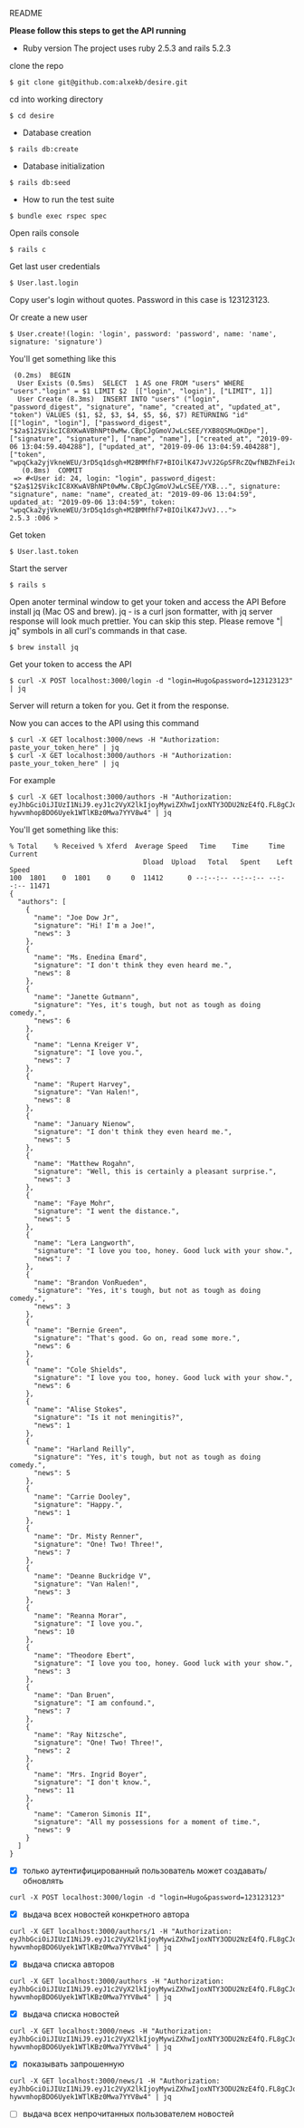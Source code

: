 README

__Please follow this steps to get the API running__

* Ruby version
The project uses ruby 2.5.3 and rails 5.2.3

clone the repo
```
$ git clone git@github.com:alxekb/desire.git
```

cd into working directory
```
$ cd desire
```

* Database creation
```
$ rails db:create
```

* Database initialization
```
$ rails db:seed
```

* How to run the test suite
```
$ bundle exec rspec spec
```

Open rails console
```
$ rails c
```

Get last user credentials
```
$ User.last.login
```

Copy user's login without quotes. Password in this case is 123123123.

Or create a new user 
```
$ User.create!(login: 'login', password: 'password', name: 'name', signature: 'signature')
```

You'll get something like this
```
 (0.2ms)  BEGIN
  User Exists (0.5ms)  SELECT  1 AS one FROM "users" WHERE "users"."login" = $1 LIMIT $2  [["login", "login"], ["LIMIT", 1]]
  User Create (8.3ms)  INSERT INTO "users" ("login", "password_digest", "signature", "name", "created_at", "updated_at", "token") VALUES ($1, $2, $3, $4, $5, $6, $7) RETURNING "id"  [["login", "login"], ["password_digest", "$2a$12$VikcIC8XKwAVBhNPt0wMw.CBpCJgGmoVJwLcSEE/YXB8QSMuQKDpe"], ["signature", "signature"], ["name", "name"], ["created_at", "2019-09-06 13:04:59.404288"], ["updated_at", "2019-09-06 13:04:59.404288"], ["token", "wpqCka2yjVkneWEU/3rD5q1dsgh+M2BMMfhF7+BIOilK47JvVJ2GpSFRcZQwfNBZhFeiJoacMvbTtxZTczk0HQ=="]]
   (0.8ms)  COMMIT
 => #<User id: 24, login: "login", password_digest: "$2a$12$VikcIC8XKwAVBhNPt0wMw.CBpCJgGmoVJwLcSEE/YXB...", signature: "signature", name: "name", created_at: "2019-09-06 13:04:59", updated_at: "2019-09-06 13:04:59", token: "wpqCka2yjVkneWEU/3rD5q1dsgh+M2BMMfhF7+BIOilK47JvVJ..."> 
2.5.3 :006 > 
```
Get token
```
$ User.last.token
```

Start the server
```
$ rails s
```

Open anoter terminal window to get your token and access the API
Before install jq (Mac OS and brew). jq - is a curl json formatter, with jq server response will look much prettier. You can skip this step. Please remove "| jq" symbols in all curl's commands in that case. 
```
$ brew install jq
```

Get your token to access the API
```
$ curl -X POST localhost:3000/login -d "login=Hugo&password=123123123" | jq
```

Server will return a token for you. Get it from the response.

Now you can acces to the API using this command
```
$ curl -X GET localhost:3000/news -H "Authorization: paste_your_token_here" | jq
$ curl -X GET localhost:3000/authors -H "Authorization: paste_your_token_here" | jq
```

For example
```
$ curl -X GET localhost:3000/authors -H "Authorization: eyJhbGciOiJIUzI1NiJ9.eyJ1c2VyX2lkIjoyMywiZXhwIjoxNTY3ODU2NzE4fQ.FL8gCJqZ-hywvmhopBDO6Uyek1WTlKBz0Mwa7YYV8w4" | jq
```

You'll get something like this:
```
% Total    % Received % Xferd  Average Speed   Time    Time     Time  Current
                                 Dload  Upload   Total   Spent    Left  Speed
100  1801    0  1801    0     0  11412      0 --:--:-- --:--:-- --:--:-- 11471
{
  "authors": [
    {
      "name": "Joe Dow Jr",
      "signature": "Hi! I'm a Joe!",
      "news": 3
    },
    {
      "name": "Ms. Enedina Emard",
      "signature": "I don't think they even heard me.",
      "news": 8
    },
    {
      "name": "Janette Gutmann",
      "signature": "Yes, it's tough, but not as tough as doing comedy.",
      "news": 6
    },
    {
      "name": "Lenna Kreiger V",
      "signature": "I love you.",
      "news": 7
    },
    {
      "name": "Rupert Harvey",
      "signature": "Van Halen!",
      "news": 8
    },
    {
      "name": "January Nienow",
      "signature": "I don't think they even heard me.",
      "news": 5
    },
    {
      "name": "Matthew Rogahn",
      "signature": "Well, this is certainly a pleasant surprise.",
      "news": 3
    },
    {
      "name": "Faye Mohr",
      "signature": "I went the distance.",
      "news": 5
    },
    {
      "name": "Lera Langworth",
      "signature": "I love you too, honey. Good luck with your show.",
      "news": 7
    },
    {
      "name": "Brandon VonRueden",
      "signature": "Yes, it's tough, but not as tough as doing comedy.",
      "news": 3
    },
    {
      "name": "Bernie Green",
      "signature": "That's good. Go on, read some more.",
      "news": 6
    },
    {
      "name": "Cole Shields",
      "signature": "I love you too, honey. Good luck with your show.",
      "news": 6
    },
    {
      "name": "Alise Stokes",
      "signature": "Is it not meningitis?",
      "news": 1
    },
    {
      "name": "Harland Reilly",
      "signature": "Yes, it's tough, but not as tough as doing comedy.",
      "news": 5
    },
    {
      "name": "Carrie Dooley",
      "signature": "Happy.",
      "news": 1
    },
    {
      "name": "Dr. Misty Renner",
      "signature": "One! Two! Three!",
      "news": 7
    },
    {
      "name": "Deanne Buckridge V",
      "signature": "Van Halen!",
      "news": 3
    },
    {
      "name": "Reanna Morar",
      "signature": "I love you.",
      "news": 10
    },
    {
      "name": "Theodore Ebert",
      "signature": "I love you too, honey. Good luck with your show.",
      "news": 3
    },
    {
      "name": "Dan Bruen",
      "signature": "I am confound.",
      "news": 7
    },
    {
      "name": "Ray Nitzsche",
      "signature": "One! Two! Three!",
      "news": 2
    },
    {
      "name": "Mrs. Ingrid Boyer",
      "signature": "I don't know.",
      "news": 11
    },
    {
      "name": "Cameron Simonis II",
      "signature": "All my possessions for a moment of time.",
      "news": 9
    }
  ]
}
```
- [x] только аутентифицированный пользователь может создавать/обновлять 
```
curl -X POST localhost:3000/login -d "login=Hugo&password=123123123"
```
- [x] выдача всех новостей конкретного автора
```
curl -X GET localhost:3000/authors/1 -H "Authorization: eyJhbGciOiJIUzI1NiJ9.eyJ1c2VyX2lkIjoyMywiZXhwIjoxNTY3ODU2NzE4fQ.FL8gCJqZ-hywvmhopBDO6Uyek1WTlKBz0Mwa7YYV8w4" | jq
```
- [x] выдача списка авторов
```
curl -X GET localhost:3000/authors -H "Authorization: eyJhbGciOiJIUzI1NiJ9.eyJ1c2VyX2lkIjoyMywiZXhwIjoxNTY3ODU2NzE4fQ.FL8gCJqZ-hywvmhopBDO6Uyek1WTlKBz0Mwa7YYV8w4" | jq
```
- [x] выдача списка новостей
```
curl -X GET localhost:3000/news -H "Authorization: eyJhbGciOiJIUzI1NiJ9.eyJ1c2VyX2lkIjoyMywiZXhwIjoxNTY3ODU2NzE4fQ.FL8gCJqZ-hywvmhopBDO6Uyek1WTlKBz0Mwa7YYV8w4" | jq
```
- [x] показывать запрошенную 
```
curl -X GET localhost:3000/news/1 -H "Authorization: eyJhbGciOiJIUzI1NiJ9.eyJ1c2VyX2lkIjoyMywiZXhwIjoxNTY3ODU2NzE4fQ.FL8gCJqZ-hywvmhopBDO6Uyek1WTlKBz0Mwa7YYV8w4" | jq
```
- [ ] выдача всех непрочитанных пользователем новостей 
